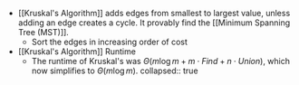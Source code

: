 - [[Kruskal's Algorithm]] adds edges from smallest to largest value, unless adding an edge creates a cycle. It provably find the [[Minimum Spanning Tree (MST)]].
	- Sort the edges in increasing order of cost
- [[Kruskal's Algorithm]] Runtime
	- The runtime of Kruskal's was $\Theta(m \log m + m \cdot Find + n \cdot Union)$, which now simplifies to $\Theta(m \log m)$.
	  collapsed:: true